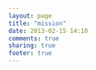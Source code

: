 ```yaml
---
layout: page
title: "mission"
date: 2013-02-15 14:10
comments: true
sharing: true
footer: true
---
```

